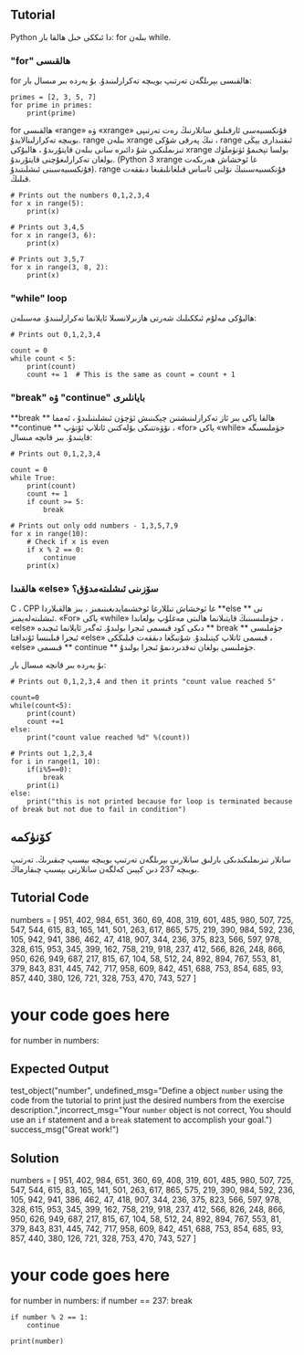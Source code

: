 Tutorial
--------

Python دا ئىككى خىل ھالقا بار: for بىلەن while.

### "for" ھالقىسى

for ھالقىسى بېرىلگەن تەرتىپ بويىچە تەكرارلىنىدۇ. بۇ يەردە بىر مىسال بار:

    primes = [2, 3, 5, 7]
    for prime in primes:
        print(prime)

for ھالقىسى «range» ۋە «xrange» فۇنكسىيەسى ئارقىلىق سانلارنىڭ رەت تەرتىپى بويىچە تەكرارلىنالايدۇ. range بىلەن xrange نىڭ پەرقى شۇكى ، range ئىقتىدارى يېڭى تىزىملىكنى شۇ دائىرە سانى بىلەن قايتۇرىدۇ ، ھالبۇكى xrange بولسا تېخىمۇ ئۈنۈملۈك بولغان تەكرارلىغۇچنى قايتۇرىدۇ. (Python 3 xrange غا ئوخشاش ھەرىكەت فۇنكسىيەسىنى ئىشلىتىدۇ). range فۇنكسىيەسىنىڭ نۆلنى ئاساس قىلغانلىقىغا دىققەت قىلىڭ.

    # Prints out the numbers 0,1,2,3,4
    for x in range(5):
        print(x)

    # Prints out 3,4,5
    for x in range(3, 6):
        print(x)

    # Prints out 3,5,7
    for x in range(3, 8, 2):
        print(x)

### "while" loop

ھالبۇكى مەلۇم ئىككىلىك شەرتى ھازىرلانسىلا ئايلانما تەكرارلىنىدۇ. مەسىلەن:

    # Prints out 0,1,2,3,4

    count = 0
    while count < 5:
        print(count)
        count += 1  # This is the same as count = count + 1

### "break" ۋە "continue" بايانلىرى

**break ** ھالقا ياكى بىر ئاز تەكرارلىنىشتىن چېكىنىش ئۈچۈن ئىشلىتىلىدۇ ، ئەمما **continue ** نۆۋەتتىكى بۆلەكتىن ئاتلاپ ئۆتۈپ ، «for» ياكى «while» جۈملىسىگە قايتىدۇ. بىر قانچە مىسال:

    # Prints out 0,1,2,3,4

    count = 0
    while True:
        print(count)
        count += 1
        if count >= 5:
            break

    # Prints out only odd numbers - 1,3,5,7,9
    for x in range(10):
        # Check if x is even
        if x % 2 == 0:
            continue
        print(x)

### ھالقىدا «else» سۆزىنى ئىشلىتەمدۇق؟

C ، CPP غا ئوخشاش تىللارغا ئوخشىمايدىغىنىمىز ، بىز ھالقىلاردا **else ** نى ئىشلىتەلەيمىز. «For» ياكى «while» جۈملىسىنىڭ قايتىلانما ھالىتى مەغلۇپ بولغاندا ، «else» دىكى كود قىسمى ئىجرا بولىدۇ. ئەگەر ئايلانما ئىچىدە ** break ** جۈملىسى ئىجرا قىلىنسا ئۇنداقتا «else» قىسمى ئاتلاپ كېتىلىدۇ.
شۇنىڭغا دىققەت قىلىڭكى ، «else» قىسمى ** continue ** جۈملىسى بولغان تەقدىردىمۇ ئىجرا بولىدۇ.

بۇ يەردە بىر قانچە مىسال بار:

    # Prints out 0,1,2,3,4 and then it prints "count value reached 5"

    count=0
    while(count<5):
        print(count)
        count +=1
    else:
        print("count value reached %d" %(count))

    # Prints out 1,2,3,4
    for i in range(1, 10):
        if(i%5==0):
            break
        print(i)
    else:
        print("this is not printed because for loop is terminated because of break but not due to fail in condition")


كۆنۈكمە
--------

سانلار تىزىملىكىدىكى بارلىق سانلارنى بېرىلگەن تەرتىپ بويىچە بېسىپ چىقىرىڭ. تەرتىپ بويىچە 237 دىن كېيىن كەلگەن سانلارنى بېسىپ چىقارماڭ.

Tutorial Code
-------------
numbers = [
    951, 402, 984, 651, 360, 69, 408, 319, 601, 485, 980, 507, 725, 547, 544,
    615, 83, 165, 141, 501, 263, 617, 865, 575, 219, 390, 984, 592, 236, 105, 942, 941,
    386, 462, 47, 418, 907, 344, 236, 375, 823, 566, 597, 978, 328, 615, 953, 345,
    399, 162, 758, 219, 918, 237, 412, 566, 826, 248, 866, 950, 626, 949, 687, 217,
    815, 67, 104, 58, 512, 24, 892, 894, 767, 553, 81, 379, 843, 831, 445, 742, 717,
    958, 609, 842, 451, 688, 753, 854, 685, 93, 857, 440, 380, 126, 721, 328, 753, 470,
    743, 527
]

# your code goes here
for number in numbers:

Expected Output
---------------

test_object("number", undefined_msg="Define a object `number` using the code from the tutorial to print just the desired numbers from the exercise description.",incorrect_msg="Your `number` object is not correct, You should use an `if` statement and a `break` statement to accomplish your goal.")
success_msg("Great work!")

Solution
--------

numbers = [
    951, 402, 984, 651, 360, 69, 408, 319, 601, 485, 980, 507, 725, 547, 544,
    615, 83, 165, 141, 501, 263, 617, 865, 575, 219, 390, 984, 592, 236, 105, 942, 941,
    386, 462, 47, 418, 907, 344, 236, 375, 823, 566, 597, 978, 328, 615, 953, 345,
    399, 162, 758, 219, 918, 237, 412, 566, 826, 248, 866, 950, 626, 949, 687, 217,
    815, 67, 104, 58, 512, 24, 892, 894, 767, 553, 81, 379, 843, 831, 445, 742, 717,
    958, 609, 842, 451, 688, 753, 854, 685, 93, 857, 440, 380, 126, 721, 328, 753, 470,
    743, 527
]

# your code goes here
for number in numbers:
    if number == 237:
        break

    if number % 2 == 1:
        continue

    print(number)

